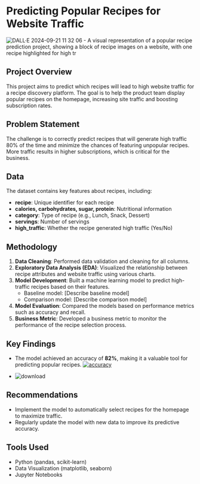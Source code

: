 

# Predicting Popular Recipes for Website Traffic

![DALL·E 2024-09-21 11 32 06 - A visual representation of a popular recipe prediction project, showing a block of recipe images on a website, with one recipe highlighted for high tr](https://github.com/user-attachments/assets/1e333c50-041b-499b-ab63-6df48d7e5246)




## Project Overview
This project aims to predict which recipes will lead to high website traffic for a recipe discovery platform. The goal is to help the product team display popular recipes on the homepage, increasing site traffic and boosting subscription rates.

## Problem Statement
The challenge is to correctly predict recipes that will generate high traffic 80% of the time and minimize the chances of featuring unpopular recipes. More traffic results in higher subscriptions, which is critical for the business.

## Data
The dataset contains key features about recipes, including:
- **recipe**: Unique identifier for each recipe
- **calories, carbohydrates, sugar, protein**: Nutritional information
- **category**: Type of recipe (e.g., Lunch, Snack, Dessert)
- **servings**: Number of servings
- **high_traffic**: Whether the recipe generated high traffic (Yes/No)

## Methodology
1. **Data Cleaning**: Performed data validation and cleaning for all columns.
2. **Exploratory Data Analysis (EDA)**: Visualized the relationship between recipe attributes and website traffic using various charts.
3. **Model Development**: Built a machine learning model to predict high-traffic recipes based on their features.
   - Baseline model: [Describe baseline model]
   - Comparison model: [Describe comparison model]
4. **Model Evaluation**: Compared the models based on performance metrics such as accuracy and recall.
5. **Business Metric**: Developed a business metric to monitor the performance of the recipe selection process.

## Key Findings
- The model achieved an accuracy of **82%**, making it a valuable tool for predicting popular recipes.
[![accuracy](https://github.com/user-attachments/assets/1d6fe608-fe06-41ae-818c-27cea045a7f9)](https://github.com/user-attachments/assets/1d6fe608-fe06-41ae-818c-27cea045a7f9)

-  ![download](https://github.com/user-attachments/assets/c96f6702-f979-4b7a-b7db-9a1025853a42)


## Recommendations
- Implement the model to automatically select recipes for the homepage to maximize traffic.
- Regularly update the model with new data to improve its predictive accuracy.

## Tools Used
- Python (pandas, scikit-learn)
- Data Visualization (matplotlib, seaborn)
- Jupyter Notebooks
